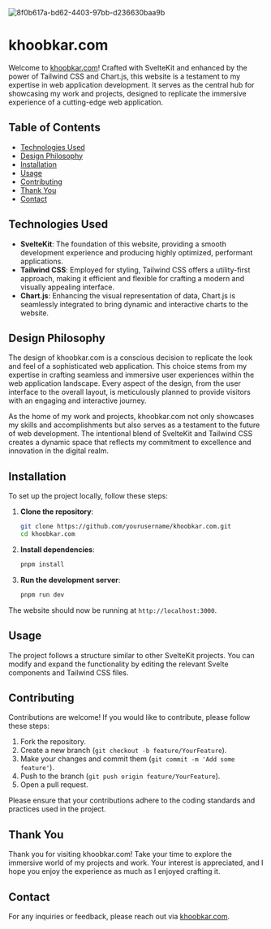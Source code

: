 ![8f0b617a-bd62-4403-97bb-d236630baa9b](https://github.com/hessamkhoobkar/khoobkar.com/assets/41147418/ce42fe9e-8602-47df-9419-353b67a004d6)

# khoobkar.com

Welcome to [khoobkar.com](https://khoobkar.com)! Crafted with SvelteKit and enhanced by the power of Tailwind CSS and Chart.js, this website is a testament to my expertise in web application development. It serves as the central hub for showcasing my work and projects, designed to replicate the immersive experience of a cutting-edge web application.

## Table of Contents

- [Technologies Used](#technologies-used)
- [Design Philosophy](#design-philosophy)
- [Installation](#installation)
- [Usage](#usage)
- [Contributing](#contributing)
- [Thank You](#thank-you)
- [Contact](#contact)

## Technologies Used

- **SvelteKit**: The foundation of this website, providing a smooth development experience and producing highly optimized, performant applications.
- **Tailwind CSS**: Employed for styling, Tailwind CSS offers a utility-first approach, making it efficient and flexible for crafting a modern and visually appealing interface.
- **Chart.js**: Enhancing the visual representation of data, Chart.js is seamlessly integrated to bring dynamic and interactive charts to the website.

## Design Philosophy

The design of khoobkar.com is a conscious decision to replicate the look and feel of a sophisticated web application. This choice stems from my expertise in crafting seamless and immersive user experiences within the web application landscape. Every aspect of the design, from the user interface to the overall layout, is meticulously planned to provide visitors with an engaging and interactive journey.

As the home of my work and projects, khoobkar.com not only showcases my skills and accomplishments but also serves as a testament to the future of web development. The intentional blend of SvelteKit and Tailwind CSS creates a dynamic space that reflects my commitment to excellence and innovation in the digital realm.

## Installation

To set up the project locally, follow these steps:

1. **Clone the repository**:
    ```sh
    git clone https://github.com/yourusername/khoobkar.com.git
    cd khoobkar.com
    ```

2. **Install dependencies**:
    ```sh
    pnpm install
    ```

3. **Run the development server**:
    ```sh
    pnpm run dev
    ```

The website should now be running at `http://localhost:3000`.

## Usage

The project follows a structure similar to other SvelteKit projects. You can modify and expand the functionality by editing the relevant Svelte components and Tailwind CSS files.

## Contributing

Contributions are welcome! If you would like to contribute, please follow these steps:

1. Fork the repository.
2. Create a new branch (`git checkout -b feature/YourFeature`).
3. Make your changes and commit them (`git commit -m 'Add some feature'`).
4. Push to the branch (`git push origin feature/YourFeature`).
5. Open a pull request.

Please ensure that your contributions adhere to the coding standards and practices used in the project.

## Thank You

Thank you for visiting khoobkar.com! Take your time to explore the immersive world of my projects and work. Your interest is appreciated, and I hope you enjoy the experience as much as I enjoyed crafting it.

## Contact

For any inquiries or feedback, please reach out via [khoobkar.com](https://khoobkar.com).
